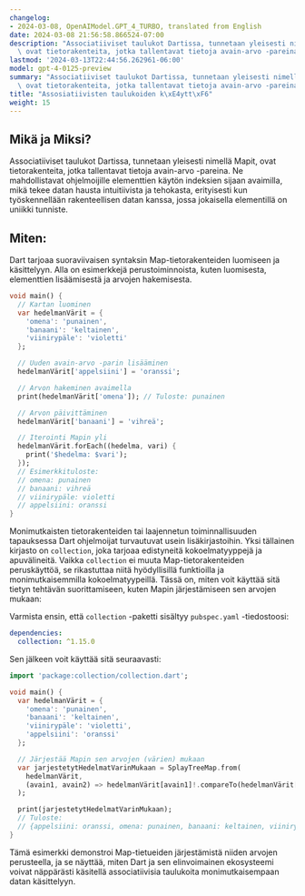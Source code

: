 ```yaml
---
changelog:
- 2024-03-08, OpenAIModel.GPT_4_TURBO, translated from English
date: 2024-03-08 21:56:58.866524-07:00
description: "Associatiiviset taulukot Dartissa, tunnetaan yleisesti nimell\xE4 Mapit,\
  \ ovat tietorakenteita, jotka tallentavat tietoja avain-arvo -pareina. Ne\u2026"
lastmod: '2024-03-13T22:44:56.262961-06:00'
model: gpt-4-0125-preview
summary: "Associatiiviset taulukot Dartissa, tunnetaan yleisesti nimell\xE4 Mapit,\
  \ ovat tietorakenteita, jotka tallentavat tietoja avain-arvo -pareina."
title: "Assosiatiivisten taulukoiden k\xE4ytt\xF6"
weight: 15
---
```


## Mikä ja Miksi?

Associatiiviset taulukot Dartissa, tunnetaan yleisesti nimellä Mapit, ovat tietorakenteita, jotka tallentavat tietoja avain-arvo -pareina. Ne mahdollistavat ohjelmoijille elementtien käytön indeksien sijaan avaimilla, mikä tekee datan hausta intuitiivista ja tehokasta, erityisesti kun työskennellään rakenteellisen datan kanssa, jossa jokaisella elementillä on uniikki tunniste.

## Miten:

Dart tarjoaa suoraviivaisen syntaksin Map-tietorakenteiden luomiseen ja käsittelyyn. Alla on esimerkkejä perustoiminnoista, kuten luomisesta, elementtien lisäämisestä ja arvojen hakemisesta.

```dart
void main() {
  // Kartan luominen
  var hedelmanVärit = {
    'omena': 'punainen',
    'banaani': 'keltainen',
    'viinirypäle': 'violetti'
  };

  // Uuden avain-arvo -parin lisääminen
  hedelmanVärit['appelsiini'] = 'oranssi';

  // Arvon hakeminen avaimella
  print(hedelmanVärit['omena']); // Tuloste: punainen

  // Arvon päivittäminen
  hedelmanVärit['banaani'] = 'vihreä';

  // Iterointi Mapin yli
  hedelmanVärit.forEach((hedelma, vari) {
    print('$hedelma: $vari');
  });
  // Esimerkkituloste:
  // omena: punainen
  // banaani: vihreä
  // viinirypäle: violetti
  // appelsiini: oranssi
}
```

Monimutkaisten tietorakenteiden tai laajennetun toiminnallisuuden tapauksessa Dart ohjelmoijat turvautuvat usein lisäkirjastoihin. Yksi tällainen kirjasto on `collection`, joka tarjoaa edistyneitä kokoelmatyyppejä ja apuvälineitä. Vaikka `collection` ei muuta Map-tietorakenteiden peruskäyttöä, se rikastuttaa niitä hyödyllisillä funktioilla ja monimutkaisemmilla kokoelmatyypeillä. Tässä on, miten voit käyttää sitä tietyn tehtävän suorittamiseen, kuten Mapin järjestämiseen sen arvojen mukaan:

Varmista ensin, että `collection` -paketti sisältyy `pubspec.yaml` -tiedostoosi:

```yaml
dependencies:
  collection: ^1.15.0
```

Sen jälkeen voit käyttää sitä seuraavasti:

```dart
import 'package:collection/collection.dart';

void main() {
  var hedelmanVärit = {
    'omena': 'punainen',
    'banaani': 'keltainen',
    'viinirypäle': 'violetti',
    'appelsiini': 'oranssi'
  };

  // Järjestää Mapin sen arvojen (värien) mukaan
  var jarjestetytHedelmatVarinMukaan = SplayTreeMap.from(
    hedelmanVärit,
    (avain1, avain2) => hedelmanVärit[avain1]!.compareTo(hedelmanVärit[avain2]!)
  );

  print(jarjestetytHedelmatVarinMukaan);
  // Tuloste:
  // {appelsiini: oranssi, omena: punainen, banaani: keltainen, viinirypäle: violetti}
}
```

Tämä esimerkki demonstroi Map-tietueiden järjestämistä niiden arvojen perusteella, ja se näyttää, miten Dart ja sen elinvoimainen ekosysteemi voivat näppärästi käsitellä associatiivisia taulukoita monimutkaisempaan datan käsittelyyn.
